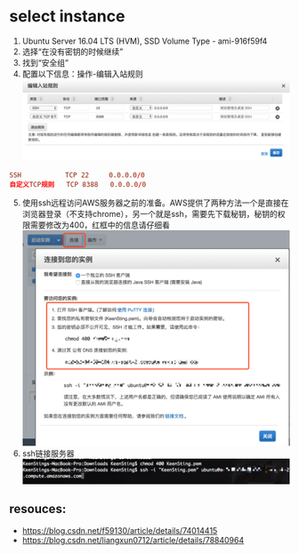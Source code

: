 # select instance

1. Ubuntu Server 16.04 LTS (HVM), SSD Volume Type - ami-916f59f4
2. 选择“在没有密钥的时候继续”
3. 找到“安全组”
4. 配置以下信息：操作-编辑入站规则
![](2018-04-07-00-30-48.png)
```conf
SSH           TCP 22     0.0.0.0/0
自定义TCP规则   TCP 8388   0.0.0.0/0
```
5. 使用ssh远程访问AWS服务器之前的准备。AWS提供了两种方法一个是直接在浏览器登录（不支持chrome），另一个就是ssh，需要先下载秘钥，秘钥的权限需要修改为400，红框中的信息请仔细看
![](2018-04-07-01-09-06.png)
6. ssh链接服务器
![](2018-04-07-01-09-31.png)




## resouces:
+ https://blog.csdn.net/f59130/article/details/74014415
+ https://blog.csdn.net/liangxun0712/article/details/78840964